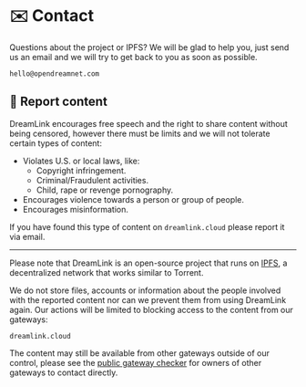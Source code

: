 # ✉️ Contact

Questions about the project or IPFS? We will be glad to help you, just send us an email and we will try to get back to you as soon as possible.

```
hello@opendreamnet.com
```

## 🚨 Report content

DreamLink encourages free speech and the right to share content without being censored, however there must be limits and we will not tolerate certain types of content:

- Violates U.S. or local laws, like:
  - Copyright infringement.
  - Criminal/Fraudulent activities.
  - Child, rape or revenge pornography.
- Encourages violence towards a person or group of people.
- Encourages misinformation.

If you have found this type of content on `dreamlink.cloud` please report it via email.

---

Please note that DreamLink is an open-source project that runs on [IPFS](https://ipfs.io/), a decentralized network that works similar to Torrent. 

We do not store files, accounts or information about the people involved with the reported content nor can we prevent them from using DreamLink again. Our actions will be limited to blocking access to the content from our gateways: 

`dreamlink.cloud`

The content may still be available from other gateways outside of our control, please see the [public gateway checker](https://ipfs.github.io/public-gateway-checker/) for owners of other gateways to contact directly.



